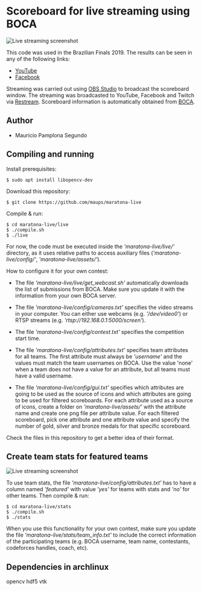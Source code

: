 # Scoreboard for live streaming using BOCA

![Live streaming screenshot](Screenshot_2020-08-25_02-02-47.png)

This code was used in the Brazilian Finals 2019. The results can be seen in any of the following links:

- [YouTube](https://www.youtube.com/watch?v=qihNV2GGXig)
- [Facebook](https://www.facebook.com/maratona/videos/961219877568283/)

Streaming was carried out using [OBS Studio](https://obsproject.com/) to broadcast the scoreboard window. The streaming was broadcasted to YouTube, Facebook and Twitch via [Restream](https://restream.io/). Scoreboard information is automatically obtained from [BOCA](https://www.ime.usp.br/~cassio/boca/).

## Author

- Mauricio Pamplona Segundo

## Compiling and running

Install prerequisites:

```
$ sudo apt install libopencv-dev
```

Download this repository:

```
$ git clone https://github.com/maups/maratona-live
```

Compile & run:

```
$ cd maratona-live/live
$ ./compile.sh
$ ./live
```

For now, the code must be executed inside the *'maratona-live/live/'* directory, as it uses relative paths to access auxiliary files (*'maratona-live/config/'*, *'maratona-live/assets/'*).

How to configure it for your own contest:

- The file *'maratona-live/live/get_webcast.sh'* automatically downloads the list of submissions from BOCA. Make sure you update it with the information from your own BOCA server.

- The file *'maratona-live/config/cameras.txt'* specifies the video streams in your computer. You can either use webcams (e.g. *'/dev/video0'*) or RTSP streams (e.g. *'rtsp://192.168.0.1:5000/screen'*).

- The file *'maratona-live/config/contest.txt'* specifies the competition start time.

- The file *'maratona-live/config/attributes.txt'* specifies team attributes for all teams. The first attribute must always be *'username'* and the values must match the team usernames on BOCA. Use the value 'none' when a team does not have a value for an attribute, but all teams must have a valid username.

- The file *'maratona-live/config/gui.txt'* specifies which attributes are going to be used as the source of icons and which attributes are going to be used for filtered scoreboards. For each attribute used as a source of icons, create a folder on *'maratona-live/assets/'* with the attribute name and create one png file per attribute value. For each filtered scoreboard, pick one attribute and one attribute value and specify the number of gold, silver and bronze medals for that specific scoreboard.

Check the files in this repository to get a better idea of their format.

## Create team stats for featured teams

![Live streaming screenshot](Screenshot_2020-08-25_02-08-19.png)

To use team stats, the file *'maratona-live/config/attributes.txt'* has to have a column named *'featured'* with value *'yes'* for teams with stats and *'no'* for other teams. Then compile & run:

```
$ cd maratona-live/stats
$ ./compile.sh
$ ./stats
```

When you use this functionality for your own contest, make sure you update the file *'maratona-live/stats/team_info.txt'* to include the correct information of the participating teams (e.g. BOCA username, team name, contestants, codeforces handles, coach, etc).


## Dependencies in archlinux

opencv hdf5 vtk
